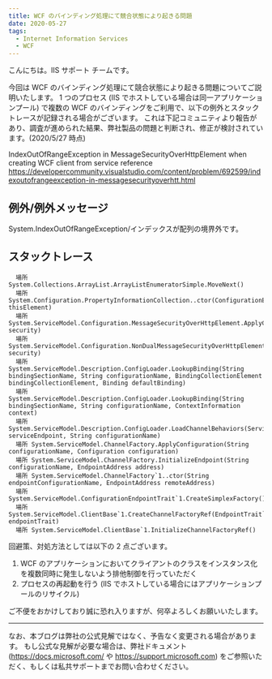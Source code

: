 ```yaml
---
title: WCF のバインディング処理にて競合状態により起きる問題
date: 2020-05-27
tags: 
  - Internet Information Services
  - WCF
---
```


こんにちは。IIS サポート チームです。

今回は WCF のバインディング処理にて競合状態により起きる問題についてご説明いたします。
1 つのプロセス (IIS でホストしている場合は同一アプリケーションプール) で複数の WCF のバインディングをご利用で、以下の例外とスタックトレースが記録される場合がございます。
これは下記コミュニティより報告があり、調査が進められた結果、弊社製品の問題と判断され、修正が検討されています。(2020/5/27 時点)

IndexOutOfRangeException in MessageSecurityOverHttpElement when creating WCF client from service reference
https://developercommunity.visualstudio.com/content/problem/692599/indexoutofrangeexception-in-messagesecurityoverhtt.html

## 例外/例外メッセージ
System.IndexOutOfRangeException/インデックスが配列の境界外です。


## スタックトレース
```
  場所 System.Collections.ArrayList.ArrayListEnumeratorSimple.MoveNext()
  場所 System.Configuration.PropertyInformationCollection..ctor(ConfigurationElement thisElement)
  場所 System.ServiceModel.Configuration.MessageSecurityOverHttpElement.ApplyConfiguration(MessageSecurityOverHttp security)
  場所 System.ServiceModel.Configuration.NonDualMessageSecurityOverHttpElement.ApplyConfiguration(NonDualMessageSecurityOverHttp security)
  場所 System.ServiceModel.Description.ConfigLoader.LookupBinding(String bindingSectionName, String configurationName, BindingCollectionElement bindingCollectionElement, Binding defaultBinding)
  場所 System.ServiceModel.Description.ConfigLoader.LookupBinding(String bindingSectionName, String configurationName, ContextInformation context)
  場所 System.ServiceModel.Description.ConfigLoader.LoadChannelBehaviors(ServiceEndpoint serviceEndpoint, String configurationName)
  場所 System.ServiceModel.ChannelFactory.ApplyConfiguration(String configurationName, Configuration configuration)
  場所 System.ServiceModel.ChannelFactory.InitializeEndpoint(String configurationName, EndpointAddress address)
  場所 System.ServiceModel.ChannelFactory`1..ctor(String endpointConfigurationName, EndpointAddress remoteAddress)
  場所 System.ServiceModel.ConfigurationEndpointTrait`1.CreateSimplexFactory()
  場所 System.ServiceModel.ClientBase`1.CreateChannelFactoryRef(EndpointTrait`1 endpointTrait)
  場所 System.ServiceModel.ClientBase`1.InitializeChannelFactoryRef()
```

回避策、対処方法としては以下の 2 点ございます。
1. WCF のアプリケーションにおいてクライアントのクラスをインスタンス化を複数同時に発生しないよう排他制御を行っていただく
2. プロセスの再起動を行う (IIS でホストしている場合にはアプリケーションプールのリサイクル) 

ご不便をおかけしており誠に恐れ入りますが、何卒よろしくお願いいたします。



---
なお、本ブログは弊社の公式見解ではなく、予告なく変更される場合があります。 もし公式な見解が必要な場合は、弊社ドキュメント (https://docs.microsoft.com/ や https://support.microsoft.com) をご参照いただく、もしくは私共サポートまでお問い合わせください。